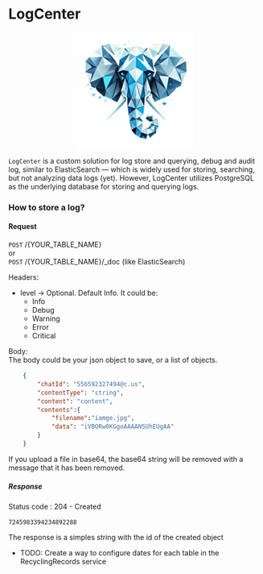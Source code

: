 # LogCenter  
<p align="center">
  <img src="logo.png" alt="Descrição da imagem" width="230px">
</p>


`LogCenter` is a custom solution for log store and querying, debug and audit log, similar to ElasticSearch — which is widely used for storing, searching, but not analyzing data logs (yet). However, LogCenter utilizes PostgreSQL as the underlying database for storing and querying logs.  





### How to store a log?

#### Request
`POST` /{YOUR_TABLE_NAME}  
or  
`POST` /{YOUR_TABLE_NAME}/_doc (like ElasticSearch)

Headers:
 - level -> Optional. Default Info. It could be:
    - Info
    - Debug
    - Warning
    - Error
    - Critical

Body:  
The body could be your json object to save, or a list of objects.
```json
    {
        "chatId": "556592327494@c.us",
        "contentType": "string",
        "content": "content",
        "contents":{
            "filename":"iamge.jpg",
            "data": "iVBORw0KGgoAAAANSUhEUgAA"
        }
    }
```
If you upload a file in base64, the base64 string will be removed with a message that it has been removed.  

##### Response
Status code : 204 - Created
```
7245983394234892288
```
The response is a simples string with the id of the created object


  
 - TODO: Create a way to configure dates for each table in the RecyclingRecords service